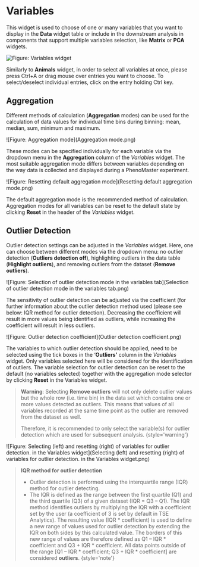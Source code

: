# Variables

This widget is used to choose of one or many variables that you want to display in the **Data** widget table or
include in the downstream analysis in components that support multiple variables selection, like **Matrix** or **PCA**
widgets.

![Figure: Variables widget](variables.png)

Similarly to **Animals** widget, in order to select all variables at once, please press <shortcut>Ctrl+A</shortcut> or drag mouse over
entries you want to choose. To select/deselect individual entries, click on the entry holding <shortcut>Ctrl</shortcut> key.


## Aggregation

Different methods of calculation (**Aggregation** modes) can be used for the calculation of data values for individual time bins during binning: mean, median, sum, minimum and maximum.

![Figure: Aggregation mode](Aggregation mode.png)

These modes can be specified individually for each variable via the dropdown menu in the **Aggregation** column of the _Variables_ widget.
The most suitable aggregation mode differs between variables depending on the way data is collected and displayed during a PhenoMaster experiment.

![Figure: Resetting default aggregation mode](Resetting default aggregation mode.png)

The default aggregation mode is the recommended method of calculation. Aggregation modes for all variables can be reset to the default state by clicking **Reset** in the header of the _Variables_ widget.


## Outlier Detection

Outlier detection settings can be adjusted in the _Variables_ widget.
Here, one can choose between different modes via the dropdown menu: no outlier detection (**Outliers detection off**), highlighting outliers in the data table (**Highlight outliers**), and removing outliers from the dataset (**Remove outliers**).

![Figure: Selection of outlier detection mode in the variables tab](Selection of outlier detection mode in the variables tab.png)

The sensitivity of outlier detection can be adjusted via the coefficient (for further information about the outlier detection method used (please see below: IQR method for outlier detection).
Decreasing the coefficient will result in more values being identified as outliers, while increasing the coefficient will result in less outliers.

![Figure: Outlier detection coefficient](Outlier detection coefficient.png)

The variables to which outlier detection should be applied, need to be selected using the tick boxes in the ‘**Outliers’** column in the _Variables_ widget.
Only variables selected here will be considered for the identification of outliers.
The variable selection for outlier detection can be reset to the default (no variables selected) together with the aggregation mode selector by clicking **Reset** in the Variables widget.

> **Warning**: Selecting **Remove outliers** will not only delete outlier values but the whole row (i.e. time bin) in the data set which contains one or more values detected as outliers.
> This means that values of all variables recorded at the same time point as the outlier are removed from the dataset as well. 
>
> Therefore, it is recommended to only select the variable(s) for outlier detection which are used for subsequent analysis.
{style='warning'}

![Figure: Selecting (left) and resetting (right) of variables for outlier detection. in the Variables widget](Selecting (left) and resetting (right) of variables for outlier detection. in the Variables widget.png)


> **IQR method for outlier detection**
> - Outlier detection is performed using the interquartile range (IQR) method for outlier detecting.
> - The IQR is defined as the range between the first quartile (Q1) and the third quartile (Q3) of a given dataset (IQR = Q3 – Q1).
> The IQR method identifies outliers by multiplying the IQR with a coefficient set by the user (a coefficient of 3 is set by default in TSE Analytics).
> The resulting value (IQR \* coefficient) is used to define a new range of values used for outlier detection by extending the IQR on both sides by this calculated value.
> The borders of this new range of values are therefore defined as Q1 – IQR \* coefficient and Q3 + IQR \* coefficient.
> All data points outside of the range [Q1 – IQR * coefficient; Q3 + IQR * coefficient] are considered **outliers**.
{style='note'}
